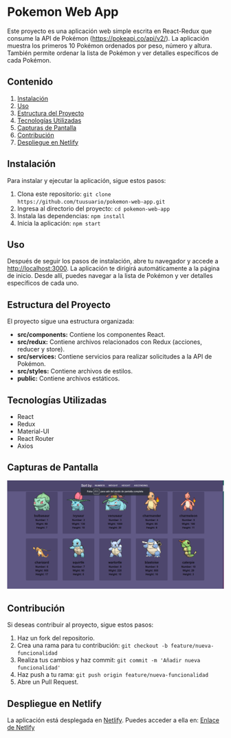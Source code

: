 # Pokemon Web App

Este proyecto es una aplicación web simple escrita en React-Redux que consume la API de Pokémon (https://pokeapi.co/api/v2/). La aplicación muestra los primeros 10 Pokémon ordenados por peso, número y altura. También permite ordenar la lista de Pokémon y ver detalles específicos de cada Pokémon.

## Contenido

1. [Instalación](#instalación)
2. [Uso](#uso)
3. [Estructura del Proyecto](#estructura-del-proyecto)
4. [Tecnologías Utilizadas](#tecnologías-utilizadas)
5. [Capturas de Pantalla](#capturas-de-pantalla)
6. [Contribución](#contribución)
7. [Despliegue en Netlify](#despliegue-en-netlify)

## Instalación

Para instalar y ejecutar la aplicación, sigue estos pasos:

1. Clona este repositorio: `git clone https://github.com/tuusuario/pokemon-web-app.git`
2. Ingresa al directorio del proyecto: `cd pokemon-web-app`
3. Instala las dependencias: `npm install`
4. Inicia la aplicación: `npm start`

## Uso

Después de seguir los pasos de instalación, abre tu navegador y accede a [http://localhost:3000](http://localhost:3000). La aplicación te dirigirá automáticamente a la página de inicio. Desde allí, puedes navegar a la lista de Pokémon y ver detalles específicos de cada uno.

## Estructura del Proyecto

El proyecto sigue una estructura organizada:

- **src/components:** Contiene los componentes React.
- **src/redux:** Contiene archivos relacionados con Redux (acciones, reducer y store).
- **src/services:** Contiene servicios para realizar solicitudes a la API de Pokémon.
- **src/styles:** Contiene archivos de estilos.
- **public:** Contiene archivos estáticos.

## Tecnologías Utilizadas

- React
- Redux
- Material-UI
- React Router
- Axios

## Capturas de Pantalla

![Aplicación Captura de Pantalla](src/assets/img/screenProyecto.png)

## Contribución

Si deseas contribuir al proyecto, sigue estos pasos:

1. Haz un fork del repositorio.
2. Crea una rama para tu contribución: `git checkout -b feature/nueva-funcionalidad`
3. Realiza tus cambios y haz commit: `git commit -m 'Añadir nueva funcionalidad'`
4. Haz push a tu rama: `git push origin feature/nueva-funcionalidad`
5. Abre un Pull Request.

## Despliegue en Netlify

La aplicación está desplegada en [Netlify](https://www.netlify.com/). Puedes acceder a ella en: [Enlace de Netlify]([https://pokemonapp-footalent.netlify.app/])
